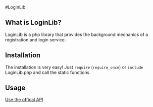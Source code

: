 #LoginLib

## What is LoginLib?

LoginLib is a php library that provides the background mechanics of a registration and login service.

## Installation

The installation is very easy! Just <code>require</code> (<code>require_once</code>) or	<code>include</code> LoginLib.php and call the static functions.

## Usage

<a href="https://mcmainiac.github.io/LoginLib/">Use the offical API</a>